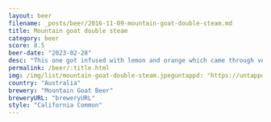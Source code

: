 ```yaml
---
layout: beer
filename: _posts/beer/2016-11-09-mountain-goat-double-steam.md
title: Mountain goat double steam
category: beer
score: 8.5
beer-date: "2023-02-28"
desc: "This one got infused with lemon and orange which came through very strongly so maybe this tasting is skewed. Tastes like bitter orange with some floral hops which are very noticeable in the smell. Fruit comes through more as it warms up"
permalink: /beer/:title.html
img: /img/list/mountain-goat-double-steam.jpeguntappd: "https://untappd.com/b/mountain-goat-beer-double-steam-ale/5080135"
country: "Australia"
brewery: "Mountain Goat Beer"
breweryURL: "breweryURL"
style: "California Common"
---
```

